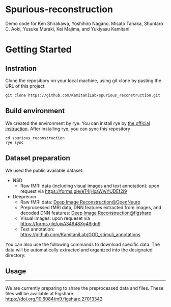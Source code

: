 # Spurious-reconstruction

Demo code for Ken Shirakawa, Yoshihiro Nagano, Misato Tanaka, Shuntaro C. Aoki, Yusuke Muraki, Kei Majima, and Yukiyasu Kamitani. 

# Getting Started

## Instration
Clone the reposibory on your local machine, using git clone by pasting the URL of this project:

`git clone https://github.com/KamitaniLab/spurious_reconstruction.git`
## Build environment
We created the environment by rye. You can install rye by [the official instruction](https://rye.astral.sh/).
After installing rye, you can sync this repository
```
cd spurious_reconstruction
rye sync
```

## Dataset preparation
We used the public available dataset: 
- NSD
    - Raw fMRI data (including visual images and text annotation): upon request via https://forms.gle/eT4jHxaWwYUDEf2i9
- Deeprecon 
    - Raw fMRI data: [Deep Image Reconstruction@OpenNeuro](https://openneuro.org/datasets/ds001506)
    - Preprocessed fMRI data, DNN features extracted from images, and decoded DNN features: [Deep Image Reconstruction@figshare](https://github.com/KamitaniLab/DeepImageReconstruction?tab=readme-ov-file#:~:text=Preprocessed%20fMRI%20data,Image%20Reconstruction%40figshare)
    - Visual images: upon requeset via https://forms.gle/ujvA34948Xg49jdn9 
    - Text annotation: https://github.com/KamitaniLab/GOD_stimuli_annotations 

You can also use the following commands to download specific data. The data will be automatically extracted and organized into the designated directory:


## Usage
---

We are currently preparing to share the preprocessed data and files. These files will be available at Figshare https://doi.org/10.6084/m9.figshare.27013342